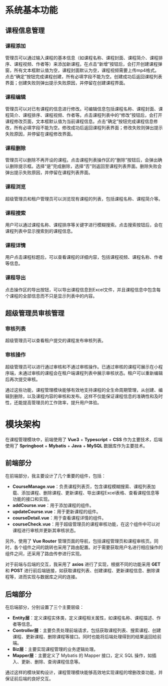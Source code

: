 # 系统基本功能

## 课程信息管理

### 课程添加
管理员可以通过输入课程的基本信息（如课程名称、课程封面、课程简介、课程排序、课程视频、作者等）来添加新课程。在点击“新增”按钮后，会打开创建课程弹窗，所有文本框默认值为空，课程封面默认为空，课程视频需要上传mp4格式。点击“确定”按钮完成课程创建，所有必填字段不能为空。创建成功后返回课程列表界面；创建失败则弹出提示失败原因，并停留在创建课程界面。

### 课程编辑
管理员可以对已有课程的信息进行修改。可编辑信息包括课程名称、课程封面、课程简介、课程排序、课程视频、作者等。点击课程列表中的“修改”按钮后，会打开课程修改页面，文本框默认值为当前课程信息。点击“确定”按钮完成课程信息修改，所有必填字段不能为空。修改成功后返回课程列表界面；修改失败则弹出提示失败原因，并停留在课程修改界面。

### 课程删除
管理员可以删除不再开设的课程。点击课程列表操作区的“删除”按钮后，会弹出确认删除提示框。选择“是”完成删除，选择“否”则返回至课程列表界面。删除失败会弹出提示失败原因，并停留在课程列表界面。

### 课程浏览
超级管理员和租户管理员可以浏览现有课程的列表，包括课程名称、课程简介等。

### 课程搜索
用户可以通过课程名称、课程排序等关键字进行模糊搜索。点击搜索按钮后，会在课程列表中显示搜索到的课程信息。

### 课程详情
用户点击课程标题后，可以查看课程的详细内容，包括课程视频、课程名称、作者等信息。

### 课程导出
点击操作区的导出按钮，可以导出课程信息到Excel文件，并且课程信息中包含每个课程的全部信息而不只是显示列表中的内容。

## 超级管理员审核管理

### 审核列表
超级管理员可以查看租户提交的课程发布审核列表。

### 审核操作
超级管理员可以进行通过审核和不通过审核操作。已通过审核的课程可展示在小程序端，未通过审核的课程会在租户端课程列表中展示审核状态。租户可以重新编辑后再次提交审核。

通过这些功能，课程管理模块能够有效地支持课程的全生命周期管理，从创建、编辑到删除，以及课程内容的审核和发布。这样不仅能保证课程信息的准确性和及时性，还能提高管理员的工作效率，提升用户体验。

# 模块架构

在课程管理模块中，前端使用了 **Vue3** + **Typescript** + **CSS** 作为主要技术，后端使用了 **Springboot** + **Mybatis** + **Java** + **MySQL** 数据库作为主要技术。

## 前端部分

在前端部分，我主要设计了几个重要的组件，包括：

- **CourseManage.vue**：负责课程列表页，包含课程模糊搜索、课程列表加载、添加课程、删除课程、更新课程、导出课程Excel表格、查看课程信息等功能的接口和实现。
- **addCourse.vue**：用于添加课程的组件。
- **updateCourse.vue**：用于更新课程的组件。
- **courseDetail.vue**：用于查看课程详情的组件。
- **courseCheck.vue**：用于超级管理员的课程审核功能，在这个组件中可以对课程进行审核并更新其审核状态。

另外，使用了 **Vue Router** 管理页面的导航，包括课程管理页和课程审核页。同时，各个组件之间的跳转也采用了路由配置。对于需要获取用户名进行相应操作的组件之间，还采用了路由传参进行实现。

对于前端与后端的交互，我采用了 **axios** 进行了实现，根据不同的功能采用 **GET** 和 **POST** 进行前后端链接，如获取课程列表、创建课程、更新课程信息、删除课程等，进而实现与数据库之间的连接。

## 后端部分

在后端部分，分别设置了三个主要层级：

- **Entity层**：定义课程实体类，定义课程相关属性，如课程名称、课程描述、作者等信息。
- **Controller层**：主要负责处理前端请求，包括获取课程列表、搜索课程、创建课程、更新课程、删除课程等接口。同时也能将后端处理得到的结果返回给前端。
- **Biz层**：主要实现课程管理的业务逻辑处理。
- **Mapper层**：主要定义了 Mybatis 的 Mapper 接口，定义 SQL 操作，如插入、更新、删除、查询课程信息等。

通过这样的模块架构设计，课程管理模块能够高效地实现课程的增删改查功能，并保证前后端的良好交互。

